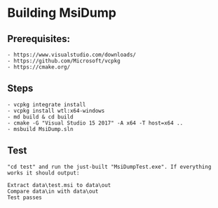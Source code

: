 # Building MsiDump

## Prerequisites:

    - https://www.visualstudio.com/downloads/
    - https://github.com/Microsoft/vcpkg
    - https://cmake.org/

## Steps

    - vcpkg integrate install
    - vcpkg install wtl:x64-windows
    - md build & cd build
    - cmake -G "Visual Studio 15 2017" -A x64 -T host=x64 ..
    - msbuild MsiDump.sln

## Test

    "cd test" and run the just-built "MsiDumpTest.exe". If everything works it should output:
```
Extract data\test.msi to data\out
Compare data\in with data\out
Test passes
```